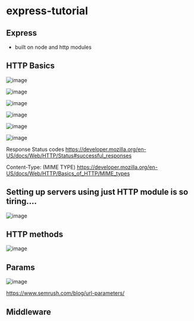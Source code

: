 # express-tutorial

## Express

- built on node and http modules

## HTTP Basics

![image](https://user-images.githubusercontent.com/102004753/207124256-e31be92e-68fc-4602-99ea-158eb59c91be.png)

![image](https://user-images.githubusercontent.com/102004753/207119710-3da0e27a-b4f9-4ade-a3fc-91cf696e70f1.png)

![image](https://user-images.githubusercontent.com/102004753/207119981-bd846308-61ea-40a2-9750-d1842ebe7a52.png)

![image](https://user-images.githubusercontent.com/102004753/207123597-6663ba84-fc57-47b7-b249-169645017346.png)

![image](https://user-images.githubusercontent.com/102004753/207123754-c4145a93-6d20-420d-83fc-e350b0771fe6.png)

![image](https://user-images.githubusercontent.com/102004753/207123949-4a511b9b-3798-47e4-be82-3cf3cf3edd66.png)

Response Status codes
https://developer.mozilla.org/en-US/docs/Web/HTTP/Status#successful_responses

Content-Type: (MIME TYPE)
https://developer.mozilla.org/en-US/docs/Web/HTTP/Basics_of_HTTP/MIME_types

## Setting up servers using just HTTP module is so tiring....

![image](https://user-images.githubusercontent.com/102004753/207133838-5f1a5dc2-ce52-4f0f-8bac-61a9dc93d392.png)

## HTTP methods

![image](https://user-images.githubusercontent.com/102004753/207427962-81ab5c59-c608-4497-bf33-6ca7cf715a89.png)

## Params

![image](https://user-images.githubusercontent.com/102004753/207846084-b74331c2-81b0-4d8a-95ec-2f531067d3c8.png)

https://www.semrush.com/blog/url-parameters/

## Middleware
